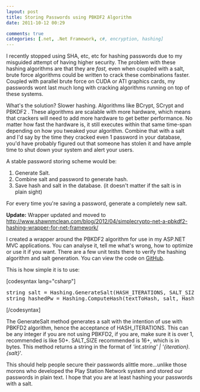 ```yaml
---
layout: post
title: Storing Passwords using PBKDF2 Algorithm
date: 2011-10-12 00:29

comments: true
categories: [.net, .Net Framework, c#, encryption, hashing]
---
```

I recently stopped using SHA, etc, etc for hashing passwords due to my misguided attempt of having higher security. The problem with these hashing algorithms are that they are <em>fast, </em>even when coupled with a salt, brute force algorithms could be written to crack these combinations faster. Coupled with parallel brute force on CUDA or ATI graphics cards, my passwords wont last much long with cracking algorithms running on top of these systems.

What's the solution? Slower hashing. Algorithms like BCrypt, SCrypt and PBKDF2 . These algorithms are scalable with more hardware, which means that crackers will need to add more hardware to get better performance. No matter how fast the hardware is, it still executes within that same time-span depending on how you tweaked your algorithm. Combine that with a salt and I'd say by the time they cracked even 1 password in your database, you'd have probably figured out that someone has stolen it and have ample time to shut down your system and alert your users.

A stable password storing scheme would be:
<ol>
	<li>Generate Salt.</li>
	<li>Combine salt and password to generate hash.</li>
	<li>Save hash and salt in the database. (it doesn't matter if the salt is in plain sight)</li>
</ol>
For every time you're saving a password, generate a completely new salt.

<strong>Update:</strong> Wrapper updated and moved to <a href="http://www.shawnmclean.com/blog/2012/04/simplecrypto-net-a-pbkdf2-hashing-wrapper-for-net-framework/">http://www.shawnmclean.com/blog/2012/04/simplecrypto-net-a-pbkdf2-hashing-wrapper-for-net-framework/</a>

I created a wrapper around the PBKDF2 algorithm for use in my ASP.NET MVC applications. You can analyse it, tell me what's wrong, how to optimize or use it if you want. There are a few unit tests there to verify the hashing algorithm and salt generation. You can view the code on <a href="https://github.com/Mixmasterxp/ShawnMclean-.Net-Utility-Library/blob/master/src/ShawnMclean.Utility/Encryption/Hashing.cs#L32">GitHub</a>.

This is how simple it is to use:

[codesyntax lang="csharp"]
<pre>string salt = Hashing.GenerateSalt(HASH_ITERATIONS, SALT_SIZE);
string hashedPw = Hashing.ComputeHash(textToHash, salt, HashAlgorithmType.PBKDF2);</pre>
[/codesyntax]

The GenerateSalt method generates a salt with the intention of use with PBKFD2 algorithm, hence the acceptance of HASH_ITERATIONS. This can be any integer if you are not using PBKFD2, if you are, make sure it is over 1, recommended is like 50+. SALT_SIZE recommended is 16+, which is in bytes. This method returns a string in the format of <em>'int.string' | '</em><em>{iteration}.{salt}</em>'.

This should help people secure their passwords alittle more...unlike those morons who developed the Play Station Network system and stored our passwords in plain text. I hope that you are at least hashing your passwords with a salt.
